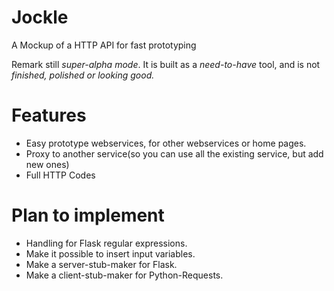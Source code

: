Jockle
======

A Mockup of a HTTP API for fast prototyping

Remark still *super-alpha mode*. It is built as a *need-to-have* tool, and is not *finished, polished or looking good.*

Features
========

* Easy prototype webservices, for other webservices or home pages.
* Proxy to another service(so you can use all the existing service, but add new ones)
* Full HTTP Codes


Plan to implement
=================

* Handling for Flask regular expressions.
* Make it possible to insert input variables.
* Make a server-stub-maker for Flask.
* Make a client-stub-maker for Python-Requests.

